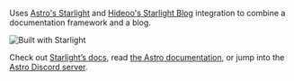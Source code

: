 Uses [Astro's Starlight](https://github.com/withastro/starlight) and [Hideoo's Starlight Blog](https://github.com/HiDeoo/starlight-blog) integration to combine a documentation framework and a blog.

![Built with Starlight](https://astro.badg.es/v2/built-with-starlight/tiny.svg)

Check out [Starlight’s docs](https://starlight.astro.build/), read [the Astro documentation](https://docs.astro.build), or jump into the [Astro Discord server](https://astro.build/chat).